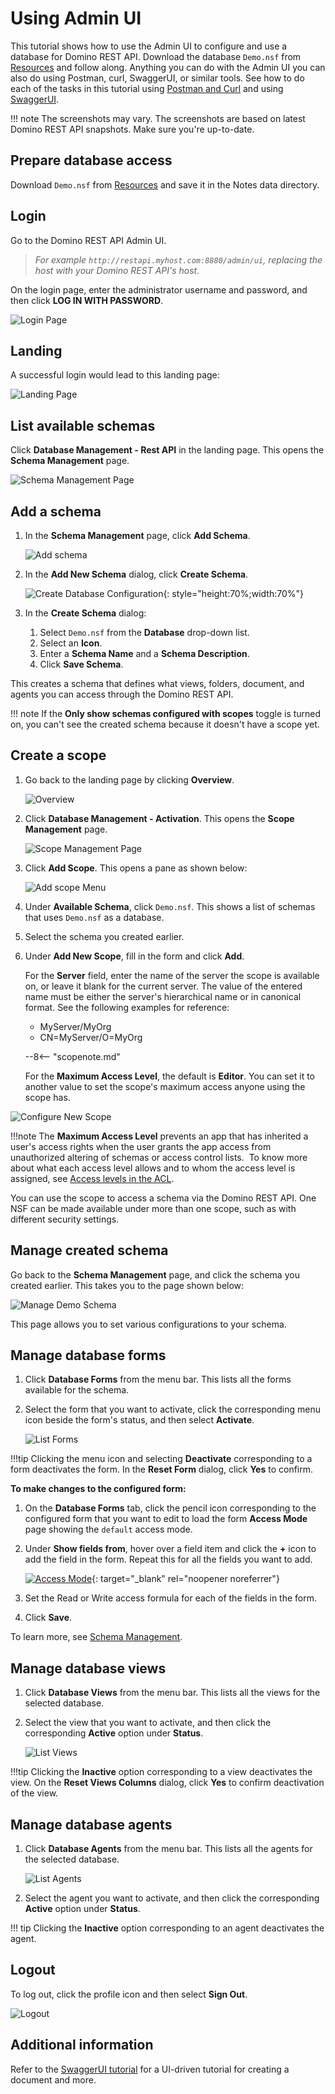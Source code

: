 # Using Admin UI

This tutorial shows how to use the Admin UI to configure and use a database for Domino REST API. Download the database `Demo.nsf` from [Resources](../references/downloads.md) and follow along. Anything you can do with the Admin UI you can also do using Postman, curl, SwaggerUI, or similar tools. See how to do each of the tasks in this tutorial using [Postman and Curl](./postmancurl.md) and using [SwaggerUI](./swagger.md).

!!! note
    The screenshots may vary. The screenshots are based on latest Domino REST API snapshots. Make sure you're up-to-date.

## Prepare database access

Download `Demo.nsf` from [Resources](../references/downloads.md) and save it in the Notes data directory.

## Login

Go to the Domino REST API Admin UI.<br>

> _For example `http://restapi.myhost.com:8880/admin/ui`, replacing the host with your Domino REST API's host._

On the login page, enter the administrator username and password, and then click **LOG IN WITH PASSWORD**.

![Login Page](../assets/images/AdminLogin.png)

## Landing

A successful login would lead to this landing page:

![Landing Page](../assets/images/AdminLanding.png)

## List available schemas

Click **Database Management - Rest API** in the landing page. This opens the **Schema Management** page.

![Schema Management Page](../assets/images/AllSchemas.png)

## Add a schema

1. In the **Schema Management** page, click **Add Schema**.

    ![Add schema](../assets/images/addSchema.png)

2. In the **Add New Schema** dialog, click **Create Schema**.

    ![Create Database Configuration](../assets/images/createSchema.png){: style="height:70%;width:70%"}

3. In the **Create Schema** dialog:

    1. Select `Demo.nsf` from the **Database** drop-down list.
    2. Select an **Icon**.
    3. Enter a **Schema Name** and a **Schema Description**.
    4. Click **Save Schema**.

This creates a schema that defines what views, folders, document, and agents you can access through the Domino REST API.

<!-- prettier-ignore -->
!!! note
    If the **Only show schemas configured with scopes** toggle is turned on, you can't see the created schema because it doesn't have a scope yet.

## Create a scope

1. Go back to the landing page by clicking **Overview**.

    ![Overview](../assets/images/overview.png)

2. Click **Database Management - Activation**. This opens the **Scope Management** page.

    ![Scope Management Page](../assets/images/ScopeManagement.png)

3. Click **Add Scope**. This opens a pane as shown below:

    ![Add scope Menu](../assets/images/AddNewScope.png)

4. Under **Available Schema**, click `Demo.nsf`. This shows a list of schemas that uses `Demo.nsf` as a database.
5. Select the schema you created earlier.
6. Under **Add New Scope**, fill in the form and click **Add**.

    For the **Server** field, enter the name of the server the scope is available on, or leave it blank for the current server. The value of the entered name must be either the server's hierarchical name or in canonical format. See the following examples for reference:

    - MyServer/MyOrg
    - CN=MyServer/O=MyOrg

    --8<-- "scopenote.md"

    For the **Maximum Access Level**, the default is **Editor**. You can set it to another value to set the scope's maximum access anyone using the scope has.

![Configure New Scope](../assets/images/ConfigureNewScope.png)

!!!note
    The **Maximum Access Level** prevents an app that has inherited a user's access rights when the user grants the app access from unauthorized altering of schemas or access control lists.  To know more about what each access level allows and to whom the access level is assigned, see [Access levels in the ACL](https://help.hcltechsw.com/domino/14.0.0/admin/conf_accesslevelsintheacl_c.html).

You can use the scope to access a schema via the Domino REST API. One NSF can be made available under more than one scope, such as with different security settings.

## Manage created schema

Go back to the **Schema Management** page, and click the schema you created earlier. This takes you to the page shown below:

![Manage Demo Schema](../assets/images/ManageDemoSchema.png)

This page allows you to set various configurations to your schema.

## Manage database forms

1. Click **Database Forms** from the menu bar. This lists all the forms available for the schema.
2. Select the form that you want to activate, click the corresponding menu icon beside the form's status, and then select **Activate**.

    ![List Forms](../assets/images/ListOfForms2.png)

<!-- prettier-ignore -->
!!!tip
    Clicking the menu icon and selecting **Deactivate** corresponding to a form deactivates the form. In the **Reset Form** dialog, click **Yes** to confirm.

**To make changes to the configured form:**

1. On the **Database Forms** tab, click the pencil icon corresponding to the configured form that you want to edit to load the form **Access Mode** page showing the `default` access mode.
2. Under **Show fields from**, hover over a field item and click the **+** icon to add the field in the form. Repeat this for all the fields you want to add.

    [![Access Mode](../assets/images/AccessMode1.png)](../assets/images/AccessMode1.png "Click to open in a new tab"){: target="_blank" rel="noopener noreferrer"}

3. Set the Read or Write access formula for each of the fields in the form.
4. Click **Save**.

To learn more, see [Schema Management](../references/usingwebui/schemaui.md#change-form-configuration).

## Manage database views

1. Click **Database Views** from the menu bar. This lists all the views for the selected database.
2. Select the view that you want to activate, and then click the corresponding **Active** option under **Status**.

    ![List Views](../assets/images/ListOfViews1.png)

<!-- prettier-ignore -->
!!!tip
    Clicking the **Inactive** option corresponding to a view deactivates the view. On the **Reset Views Columns** dialog, click **Yes** to confirm deactivation of the view.

## Manage database agents

1. Click **Database Agents** from the menu bar. This lists all the agents for the selected database.

    ![List Agents](../assets/images/ListOfAgents.png)

2. Select the agent you want to activate, and then click the corresponding **Active** option under **Status**.

<!-- prettier-ignore -->
!!! tip
    Clicking the **Inactive** option corresponding to an agent deactivates the agent.

## Logout

To log out, click the profile icon and then select **Sign Out**.

![Logout](../assets/images/AdminUILogout.png)

## Additional information

Refer to the [SwaggerUI tutorial](./swagger.md) for a UI-driven tutorial for creating a document and more.
